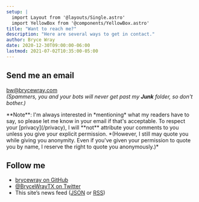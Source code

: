 ```yaml
---
setup: |
  import Layout from '@layouts/Single.astro'
  import YellowBox from '@components/YellowBox.astro'
title: "Want to reach me?"
description: "Here are several ways to get in contact."
author: Bryce Wray
date: 2020-12-30T09:00:00-06:00
lastmod: 2021-07-02T10:35:00-05:00
---
```


## Send me an email

bw@brycewray.com\
*(Spammers, you and your bots will never get past my **Junk** folder, so don't bother.)*

<YellowBox>
**Note**: I'm always interested in *mentioning* what my readers have to say, so please let me know in your email if that's acceptable. To respect your [privacy](/privacy), I will **not** attribute your comments to you unless you give your explicit permission. *(However, I still may quote you while giving you anonymity. Even if you've given your permission to quote you by name, I reserve the right to quote you anonymously.)*
</YellowBox>

## Follow me

- [brycewray on GitHub](https://github.com/brycewray/)
- [@BryceWrayTX on Twitter](https://twitter.com/BryceWrayTX/)
- This site’s news feed ([JSON](/index.json) or [RSS](/index.xml))

